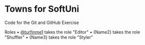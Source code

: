 # Towns for SoftUni
Code for the Git and GitHub Exercise

 Roles
•	[@turfinme1](https://www.github.com/turfinme1) takes the role "Editor"
•	{Name2} takes the role "Shuffler"
•	{Name3} takes the role "Styler"
